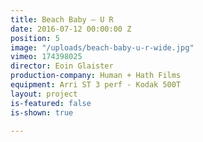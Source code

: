 ```yaml
---
title: Beach Baby — U R
date: 2016-07-12 00:00:00 Z
position: 5
image: "/uploads/beach-baby-u-r-wide.jpg"
vimeo: 174398025
director: Eoin Glaister
production-company: Human + Hath Films
equipment: Arri ST 3 perf - Kodak 500T
layout: project
is-featured: false
is-shown: true

---
```


